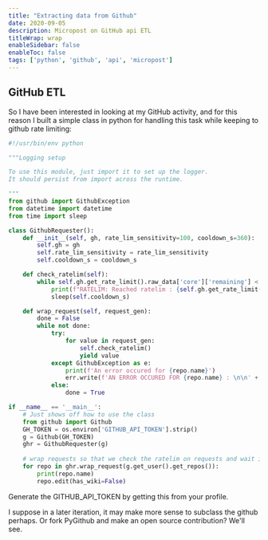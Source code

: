 ```yaml
---
title: "Extracting data from Github"
date: 2020-09-05
description: Micropost on GitHub api ETL
titleWrap: wrap
enableSidebar: false
enableToc: false
tags: ['python', 'github', 'api', 'micropost']
---
```


## GitHub ETL

So I have been interested in looking at my GitHub activity, and for this reason
I built a simple class in python for handling this task while keeping to github
rate limiting:

```python
#!/usr/bin/env python

"""Logging setup

To use this module, just import it to set up the logger.
It should persist from import across the runtime.

"""
from github import GithubException
from datetime import datetime
from time import sleep

class GithubRequester():
    def __init__(self, gh, rate_lim_sensitivity=100, cooldown_s=360):
        self.gh = gh
        self.rate_lim_sensitivity = rate_lim_sensitivity
        self.cooldown_s = cooldown_s

    def check_ratelim(self):
        while self.gh.get_rate_limit().raw_data['core']['remaining'] < self.rate_lim_sensitivity:
            print(f"RATELIM: Reached ratelim : {self.gh.get_rate_limit().raw_data['core']} -- Sleeping {self.cooldown_s} secs")
            sleep(self.cooldown_s)

    def wrap_request(self, request_gen):
        done = False
        while not done:
            try:   
                for value in request_gen:
                    self.check_ratelim()
                    yield value
            except GithubException as e:
                print(f'An error occured for {repo.name}')
                err.write(f'AN ERROR OCCURED FOR {repo.name} : \n\n' + str(e) + '\n\n')
            else:
                done = True

if __name__ == '__main__':
    # Just shows off how to use the class
    from github import Github
    GH_TOKEN = os.environ['GITHUB_API_TOKEN'].strip()
    g = Github(GH_TOKEN)
    ghr = GithubRequester(g)
    
    # wrap requests so that we check the ratelim on requests and wait if necessary
    for repo in ghr.wrap_request(g.get_user().get_repos()):
        print(repo.name)
        repo.edit(has_wiki=False)
```


Generate the GITHUB_API_TOKEN by getting this from your profile.

I suppose in a later iteration, it may make more sense to subclass the github perhaps. Or fork PyGithub and make an open source contribution? We'll see.
